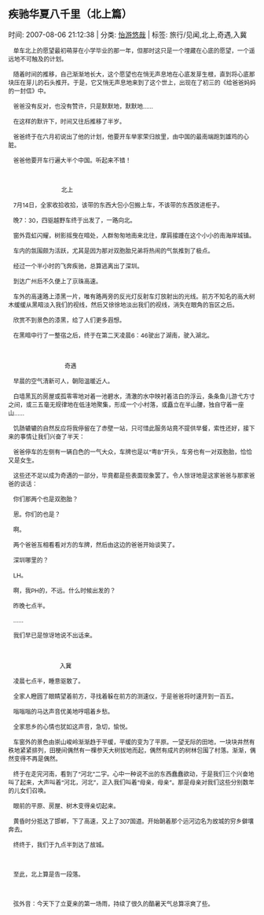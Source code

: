 
<h2>疾驰华夏八千里（北上篇）</h2>

<span class="time SG_txtc">时间: 2007-08-06 21:12:38 | 分类: [怡游悠哉](./BlogClass_怡游悠哉.md) | 标签: 旅行/见闻,北上,奇遇,入冀</span>
<!--
<table>
    <tbody>
        <tr>
            <td>时间: 2007-08-06 21:12:38</td>
            <td>分类: [怡游悠哉](./BlogClass_怡游悠哉.md) </td>
            <td> 标签: 旅行/见闻,北上,奇遇,入冀 </td>
        </tr>
    </tbody>
</table>
-->
<div class="articalContent" id="sina_keyword_ad_area2">
<div><font style="FONT-SIZE: 12px"> <wbr/> <wbr/> <wbr/>
单车北上的愿望最初萌芽在小学毕业的那一年，但那时这只是一个埋藏在心底的愿望，一个遥远地不可触及的计划。</font>
<p><font style="FONT-SIZE: 12px"> <wbr/> <wbr/> <wbr/>
随着时间的推移，自己渐渐地长大，这个愿望也在悄无声息地在心底发芽生根，直到将心底那块压在芽儿的石头推开。于是，它又悄无声息地来到了这个世上，出现在了初三的《给爸爸妈妈的一封信》中。</font></p>
<p><font style="FONT-SIZE: 12px"> <wbr/> <wbr/> <wbr/>
爸爸没有反对，也没有赞许，只是默默地，默默地……</font></p>
<p><font style="FONT-SIZE: 12px"> <wbr/> <wbr/> <wbr/>
在这样的默许下，时间又往后推移了半岁。</font></p>
<p><font style="FONT-SIZE: 12px"> <wbr/> <wbr/> <wbr/>
爸爸终于在六月初说出了他的计划，他要开车举家荣归故里，由中国的最南端跑到雄鸡的心脏。</font></p>
<p><font style="FONT-SIZE: 12px"> <wbr/> <wbr/> <wbr/>
爸爸他要开车行遍大半个中国。听起来不错！</font></p>
<p><font style="FONT-SIZE: 12px"> <wbr/></font></p>
<p><font style="FONT-SIZE: 12px"> <wbr/> <wbr/> <wbr/> <wbr/> <wbr/> <wbr/> <wbr/> <wbr/> <wbr/> <wbr/> <wbr/> <wbr/> <wbr/> <wbr/> <wbr/> <wbr/> <wbr/> <wbr/> <wbr/> <wbr/> <wbr/> <wbr/> <wbr/> <wbr/> <wbr/> <wbr/>
 <wbr/> <wbr/>
 <wbr/> <wbr/> <wbr/> <wbr/><font style="FONT-SIZE: 12px">北上</font></font></p>
<p><font style="FONT-SIZE: 12px"> <wbr/> <wbr/> <wbr/>
7月14日，全家收拾收拾，该带的东西大包小包搬上车，不该带的东西放进柜子。</font></p>
<p><font style="FONT-SIZE: 12px"> <wbr/> <wbr/> <wbr/>
晚7：30，四驱越野车终于出发了，一路向北。</font></p>
<p><font style="FONT-SIZE: 12px"> <wbr/> <wbr/> <wbr/>
窗外霓虹闪耀，树影摇曳在暗处，人群匆匆地南来北往，摩肩接踵在这个小小的南海岸城镇。</font></p>
<p><font style="FONT-SIZE: 12px"> <wbr/> <wbr/> <wbr/>
车内的氛围颇为活跃，尤其是因为那对双胞胎兄弟将热闹的气氛推到了极点。</font></p>
<p><font style="FONT-SIZE: 12px"> <wbr/> <wbr/> <wbr/>
经过一个半小时的飞奔疾驰，总算逃离出了深圳。</font></p>
<p><font style="FONT-SIZE: 12px"> <wbr/> <wbr/> <wbr/>
到达广州后不久便上了京珠高速。</font></p>
<p><font style="FONT-SIZE: 12px"> <wbr/> <wbr/> <wbr/>
车外的高速路上漆黑一片，唯有路两旁的反光灯反射车灯放射出的光线。前方不知名的高大树木缓缓从黑暗淡入我们的视线，然后又徐徐地淡出我们的视线，消失在眼角的盲区之后。</font></p>
<p><font style="FONT-SIZE: 12px"> <wbr/> <wbr/> <wbr/>
欣赏不到景色的漆黑，给了人们更多遐想。</font></p>
<p><font style="FONT-SIZE: 12px"> <wbr/> <wbr/> <wbr/>
在黑暗中行了一整宿之后，终于在第二天凌晨6：46驶出了湖南，驶入湖北。</font></p>
<p> <wbr/></p>
<p><font style="FONT-SIZE: 12px"> <wbr/> <wbr/> <wbr/> <wbr/> <wbr/> <wbr/> <wbr/> <wbr/> <wbr/> <wbr/> <wbr/> <wbr/> <wbr/> <wbr/> <wbr/> <wbr/> <wbr/> <wbr/> <wbr/> <wbr/> <wbr/> <wbr/> <wbr/> <wbr/> <wbr/> <wbr/> <wbr/> <wbr/> <wbr/> <wbr/> <wbr/> <wbr/> <wbr/> <wbr/>奇遇</font></p>
<p><font style="FONT-SIZE: 12px"> <wbr/> <wbr/> <wbr/>
早晨的空气清新可人，朝阳温暖近人。</font></p>
<p><font style="FONT-SIZE: 12px"> <wbr/> <wbr/> <wbr/>
白墙黑瓦的房屋或孤零零地对着一池碧水，清澈的水中映衬着洁白的浮云，条条鱼儿游弋方寸之间，或三五毫无规律地在低洼地聚集，形成一个小村落，或矗立在半山腰，独自守着一座山……</font></p>
<p><font style="FONT-SIZE: 12px"> <wbr/> <wbr/> <wbr/>
饥肠辘辘的自然反应将我停留在了赤壁一站，只可惜此服务站竟不提供早餐，索性还好，接下来的事情让我们兴奋了半天：</font></p>
<p><font style="FONT-SIZE: 12px"> <wbr/> <wbr/> <wbr/>
爸爸停车的左侧有一辆白色的一气大众，车牌也是以“粤B”开头，车旁也有一对双胞胎，恰恰又是女生。</font></p>
<p><font style="FONT-SIZE: 12px"> <wbr/> <wbr/> <wbr/>
这些还不足以成为奇遇的一部分，毕竟都是些表面现象罢了。令人惊讶地是这家爸爸与那家爸爸的谈话：</font></p>
<p><font style="FONT-SIZE: 12px"> <wbr/> <wbr/> <wbr/>
你们那两个也是双胞胎？</font></p>
<p><font style="FONT-SIZE: 12px"> <wbr/> <wbr/> <wbr/>
恩。你们的也是？</font></p>
<p><font style="FONT-SIZE: 12px"> <wbr/> <wbr/> <wbr/>
啊。</font></p>
<p><font style="FONT-SIZE: 12px"> <wbr/> <wbr/> <wbr/>
两个爸爸互相看看对方的车牌，然后由这边的爸爸开始谈笑了。</font></p>
<p><font style="FONT-SIZE: 12px"> <wbr/> <wbr/> <wbr/>
深圳哪里的？</font></p>
<p><font style="FONT-SIZE: 12px"> <wbr/> <wbr/> <wbr/>
LH。</font></p>
<p><font style="FONT-SIZE: 12px"> <wbr/> <wbr/> <wbr/>
啊，我PH的，不远。什么时候出发的？</font></p>
<p><font style="FONT-SIZE: 12px"> <wbr/> <wbr/> <wbr/>
昨晚七点半。</font></p>
<p><font style="FONT-SIZE: 12px"> <wbr/> <wbr/> <wbr/>
……</font></p>
<p><font style="FONT-SIZE: 12px"> <wbr/> <wbr/> <wbr/>
我们早已是惊讶地说不出话来。</font></p>
<p> <wbr/></p>
<p><font style="FONT-SIZE: 12px"> <wbr/> <wbr/> <wbr/> <wbr/> <wbr/> <wbr/> <wbr/> <wbr/> <wbr/> <wbr/> <wbr/> <wbr/> <wbr/> <wbr/> <wbr/> <wbr/> <wbr/> <wbr/> <wbr/> <wbr/> <wbr/> <wbr/> <wbr/> <wbr/> <wbr/> <wbr/> <wbr/> <wbr/> <wbr/> <wbr/> <wbr/>入冀</font></p>
<p><font style="FONT-SIZE: 12px"> <wbr/> <wbr/> <wbr/>
凌晨七点半，睡意驱散了。</font></p>
<p><font style="FONT-SIZE: 12px"> <wbr/> <wbr/> <wbr/>
全家人瞪圆了眼睛望着前方，寻找着躲在前方的测速仪，于是爸爸将时速开到一百五。</font></p>
<p><font style="FONT-SIZE: 12px"> <wbr/> <wbr/> <wbr/>
嗡嗡嗡的马达声音优美地哼唱着乡愁。</font></p>
<p><font style="FONT-SIZE: 12px"> <wbr/> <wbr/> <wbr/>
全家思乡的心情也犹如这声音，急切，愉悦。</font></p>
<p><font style="FONT-SIZE: 12px"> <wbr/> <wbr/> <wbr/>
车窗外的景色由崇山峻岭渐渐趋于平缓，平缓的变为了平原。一望无际的田地，一块块井然有秩地紧紧排列，田梗间偶然有一棵参天大树拔地而起，偶然有成片的树林包围了村落。渐渐，偶然变得不再是偶然。</font></p>
<p><font style="FONT-SIZE: 12px"> <wbr/> <wbr/> <wbr/>
终于在走完河南，看到了“河北”二字。心中一种说不出的东西蠢蠢欲动，于是我们三个兴奋地叫了起来，大声叫着“河北，河北”，正入我们叫着“母亲，母亲”。那是母亲对我们这些分别数年的儿女们召唤。</font></p>
<p><font style="FONT-SIZE: 12px"> <wbr/> <wbr/> <wbr/>
眼前的平原、房屋、树木变得亲切起来。</font></p>
<p><font style="FONT-SIZE: 12px"> <wbr/> <wbr/> <wbr/>
黄昏时分抵达了邯郸，下了高速，又上了307国道。开始朝着那个运河边名为故城的穷乡僻壤奔去。</font></p>
<p><font style="FONT-SIZE: 12px"> <wbr/> <wbr/> <wbr/>
终终于，我们于九点半到达了故城。</font></p>
<p><font style="FONT-SIZE: 12px"> <wbr/></font></p>
<p><font style="FONT-SIZE: 12px"> <wbr/> <wbr/> <wbr/>
至此，北上算是告一段落。</font></p>
<p><font style="FONT-SIZE: 12px"> <wbr/></font></p>
<p><font style="FONT-SIZE: 12px"> <wbr/> <wbr/> <wbr/>
弦外音：今天下了立夏来的第一场雨，持续了很久的酷暑天气总算凉爽了些。</font></p>
</div>
</div>

